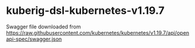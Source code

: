 # kuberig-dsl-kubernetes-v1.19.7

Swagger file downloaded from https://raw.githubusercontent.com/kubernetes/kubernetes/v1.19.7/api/openapi-spec/swagger.json
